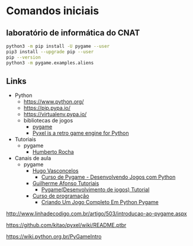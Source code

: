 # Comandos iniciais

## laboratório de informática do CNAT

```bash
python3 -m pip install -U pygame --user
pip3 install --upgrade pip --user
pip --version
python3 -m pygame.examples.aliens

```

## Links

- Python
  - https://www.python.org/
  - https://pip.pypa.io/
  - https://virtualenv.pypa.io/
  - bibliotecas de jogos
    - [pygame](https://www.pygame.org/)
    - [Pyxel is a retro game engine for Python](https://github.com/kitao/pyxel)
- Tutoriais
  - pygame
    - [Humberto Rocha](https://humberto.io/pt-br/tags/pygame/)
- Canais de aula
  - pygame
    - [Hugo Vasconcelos](https://www.youtube.com/channel/UCawdQwVpEcbcVpEfwAmbx9Q)
      - [Curso de Pygame - Desenvolvendo Jogos com Python](https://www.youtube.com/playlist?list=PLxNM4ef1Bpxin3gBz3RMqUvawK6xHjvYo)
    - [Guilherme Afonso Tutoriais](https://www.youtube.com/channel/UCueLNsqUL6NE348_mMFVVPg)
      - [Pygame(Desenvolvimento de jogos) Tutorial](https://www.youtube.com/watch?v=Z-Q5DHPXfdg&list=PLzn2mIpnKXEo0iiFrlqv-fFAbRd0cjDLe)
    - [Curso de programação](https://www.youtube.com/channel/UC-dRoABm-_rKxZG9m4wzR8w)
      - [Criando Um Jogo Completo Em Python Pygame](https://www.youtube.com/playlist?list=PL2Dw5PtrD32w3l0PsWjv66jdIM1neyNCB)


http://www.linhadecodigo.com.br/artigo/503/introducao-ao-pygame.aspx

https://github.com/kitao/pyxel/wiki/README.ptbr

https://wiki.python.org.br/PyGameIntro